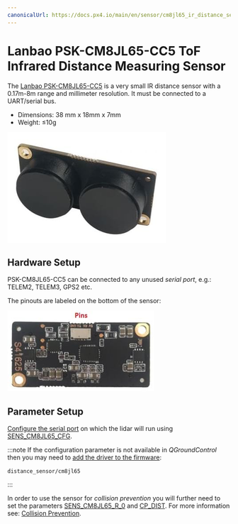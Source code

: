 ```yaml
---
canonicalUrl: https://docs.px4.io/main/en/sensor/cm8jl65_ir_distance_sensor
---
```


# Lanbao PSK-CM8JL65-CC5 ToF Infrared Distance Measuring Sensor

The [Lanbao PSK-CM8JL65-CC5](https://www.seeedstudio.com/PSK-CM8JL65-CC5-Infrared-Distance-Measuring-Sensor-p-4028.html) is a very small IR distance sensor with a 0.17m-8m range and millimeter resolution.
It must be connected to a UART/serial bus. 

- Dimensions: 38 mm x 18mm x 7mm
- Weight: ≤10g

![PSK-CM8JL65-CC5 ToF IR Distance Sensor - Hero image](../../assets/hardware/sensors/cm8jl65/psk_cm8jl65_hero.jpg)


## Hardware Setup

PSK-CM8JL65-CC5 can be connected to any unused *serial port*, e.g.: TELEM2, TELEM3, GPS2 etc.

The pinouts are labeled on the bottom of the sensor:

![PSK-CM8JL65-CC5 ToF IR Distance Sensor - Pinout connections](../../assets/hardware/sensors/cm8jl65/psk-cm8jl65-cc5-02.jpg)


## Parameter Setup

[Configure the serial port](../peripherals/serial_configuration.md) on which the lidar will run using [SENS_CM8JL65_CFG](../advanced_config/parameter_reference.md#SENS_CM8JL65_CFG).

:::note
If the configuration parameter is not available in *QGroundControl* then you may need to [add the driver to the firmware](../peripherals/serial_configuration.md#parameter_not_in_firmware):
```
distance_sensor/cm8jl65
```
:::
  
In order to use the sensor for *collision prevention* you will further need to set the parameters [SENS_CM8JL65_R_0](../advanced_config/parameter_reference.md#SENS_CM8JL65_R_0) and [CP_DIST](../advanced_config/parameter_reference.md#CP_DIST).
For more information see: [Collision Prevention](../computer_vision/collision_prevention.md#rangefinder).
